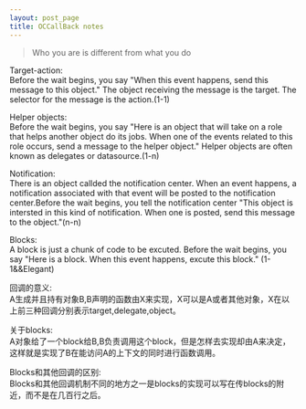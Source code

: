 ```yaml
---  
layout: post_page
title: OCCallBack notes
---
```

>Who you are is different from what you do

Target-action:   
Before the wait begins, you say "When this event happens, send this message to this object." The object receiving the message is the target. The selector for the message is the action.(1-1)

Helper objects:    
Before the wait begins, you say "Here is an object that will take on a role that helps another object do its jobs. When one of the events related to this role occurs, send a message to the helper object." Helper objects are often known as delegates or datasource.(1-n)

Notification:    
There is an object callded the notification center. When an event happens, a notification associated with that event will be posted to the notification center.Before the wait begins, you tell the notification center "This object is intersted in this kind of notification. When one is posted, send this message to the object."(n-n)

Blocks:    
A block is just a chunk of code to be excuted. Before the wait begins, you say "Here is a block. When this event happens, excute this block." (1-1&&Elegant)

回调的意义:   
A生成并且持有对象B,B声明的函数由X来实现，X可以是A或者其他对象，X在以上前三种回调分别表示target,delegate,object。

关于blocks:   
A对象给了一个block给B,B负责调用这个block，但是怎样去实现却由A来决定，这样就是实现了B在能访问A的上下文的同时进行函数调用。

Blocks和其他回调的区别:   
Blocks和其他回调机制不同的地方之一是blocks的实现可以写在传blocks的附近，而不是在几百行之后。